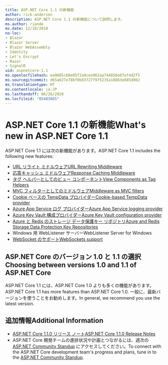 ```yaml
---
title: ASP.NET Core 1.1 の新機能
author: rick-anderson
description: ASP.NET Core 1.1 の新機能について説明します。
ms.author: riande
ms.date: 12/18/2018
no-loc:
- Blazor
- Blazor Server
- Blazor WebAssembly
- Identity
- Let's Encrypt
- Razor
- SignalR
uid: aspnetcore-1.1
ms.openlocfilehash: ea9605c60e05f2a9cea962aa744850e07ef4d2f5
ms.sourcegitcommit: d65a027e78bf0b83727f975235a18863e685d902
ms.translationtype: HT
ms.contentlocale: ja-JP
ms.lasthandoff: 06/26/2020
ms.locfileid: "85403665"
---
```

# <a name="whats-new-in-aspnet-core-11"></a><span data-ttu-id="f67bd-103">ASP.NET Core 1.1 の新機能</span><span class="sxs-lookup"><span data-stu-id="f67bd-103">What's new in ASP.NET Core 1.1</span></span>

<span data-ttu-id="f67bd-104">ASP.NET Core 1.1 には次の新機能があります。</span><span class="sxs-lookup"><span data-stu-id="f67bd-104">ASP.NET Core 1.1 includes the following new features:</span></span>

- [<span data-ttu-id="f67bd-105">URL リライト ミドルウェア</span><span class="sxs-lookup"><span data-stu-id="f67bd-105">URL Rewriting Middleware</span></span>](xref:fundamentals/url-rewriting)
- [<span data-ttu-id="f67bd-106">応答キャッシュ ミドルウェア</span><span class="sxs-lookup"><span data-stu-id="f67bd-106">Response Caching Middleware</span></span>](xref:performance/caching/middleware)
- [<span data-ttu-id="f67bd-107">タグ ヘルパーとしてのビュー コンポーネント</span><span class="sxs-lookup"><span data-stu-id="f67bd-107">View Components as Tag Helpers</span></span>](xref:mvc/views/view-components#invoking-a-view-component-as-a-tag-helper)
- [<span data-ttu-id="f67bd-108">MVC フィルターとしてのミドルウェア</span><span class="sxs-lookup"><span data-stu-id="f67bd-108">Middleware as MVC filters</span></span>](xref:mvc/controllers/filters#using-middleware-in-the-filter-pipeline)
- [<span data-ttu-id="f67bd-109">Cookie ベースの TempData プロバイダー</span><span class="sxs-lookup"><span data-stu-id="f67bd-109">Cookie-based TempData provider</span></span>](xref:fundamentals/app-state#tempdata)
- [<span data-ttu-id="f67bd-110">Azure App Service ログ プロバイダー</span><span class="sxs-lookup"><span data-stu-id="f67bd-110">Azure App Service logging provider</span></span>](xref:fundamentals/logging/index#azure-app-service-provider)
- [<span data-ttu-id="f67bd-111">Azure Key Vault 構成プロバイダー</span><span class="sxs-lookup"><span data-stu-id="f67bd-111">Azure Key Vault configuration provider</span></span>](xref:security/key-vault-configuration)
- [<span data-ttu-id="f67bd-112">Azure と Redis のストレージ データ保護キー リポジトリ</span><span class="sxs-lookup"><span data-stu-id="f67bd-112">Azure and Redis Storage Data Protection Key Repositories</span></span>](xref:security/data-protection/implementation/key-storage-providers)
- <span data-ttu-id="f67bd-113">Windows 用 WebListener サーバー</span><span class="sxs-lookup"><span data-stu-id="f67bd-113">WebListener Server for Windows</span></span>
- [<span data-ttu-id="f67bd-114">WebSocket のサポート</span><span class="sxs-lookup"><span data-stu-id="f67bd-114">WebSockets support</span></span>](xref:fundamentals/websockets)

## <a name="choosing-between-versions-10-and-11-of-aspnet-core"></a><span data-ttu-id="f67bd-115">ASP.NET Core のバージョン 1.0 と 1.1 の選択</span><span class="sxs-lookup"><span data-stu-id="f67bd-115">Choosing between versions 1.0 and 1.1 of ASP.NET Core</span></span>

<span data-ttu-id="f67bd-116">ASP.NET Core 1.1 には、ASP.NET Core 1.0 よりも多くの機能があります。</span><span class="sxs-lookup"><span data-stu-id="f67bd-116">ASP.NET Core 1.1 has more features than ASP.NET Core 1.0.</span></span> <span data-ttu-id="f67bd-117">一般に、最新バージョンを使うことをお勧めします。</span><span class="sxs-lookup"><span data-stu-id="f67bd-117">In general, we recommend you use the latest version.</span></span>

## <a name="additional-information"></a><span data-ttu-id="f67bd-118">追加情報</span><span class="sxs-lookup"><span data-stu-id="f67bd-118">Additional Information</span></span>

- [<span data-ttu-id="f67bd-119">ASP.NET Core 1.1.0 リリース ノート</span><span class="sxs-lookup"><span data-stu-id="f67bd-119">ASP.NET Core 1.1.0 Release Notes</span></span>](https://github.com/dotnet/aspnetcore/releases/tag/1.1.0)
- <span data-ttu-id="f67bd-120">ASP.NET Core 開発チームの進捗状況や計画とつながるには、週次の [ASP.NET Community Standup](https://live.asp.net/) にアクセスしてください。</span><span class="sxs-lookup"><span data-stu-id="f67bd-120">To connect with the ASP.NET Core development team's progress and plans, tune in to the [ASP.NET Community Standup](https://live.asp.net/).</span></span>
